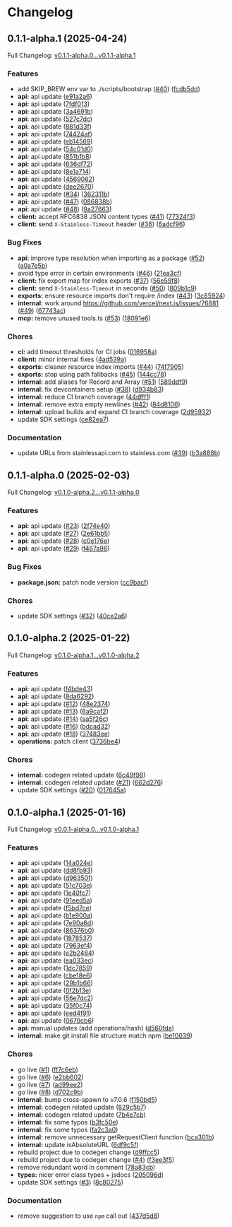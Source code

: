 # Changelog

## 0.1.1-alpha.1 (2025-04-24)

Full Changelog: [v0.1.1-alpha.0...v0.1.1-alpha.1](https://github.com/jstz-dev/jstz-client/compare/v0.1.1-alpha.0...v0.1.1-alpha.1)

### Features

* add SKIP_BREW env var to ./scripts/bootstrap ([#40](https://github.com/jstz-dev/jstz-client/issues/40)) ([fcdb5dd](https://github.com/jstz-dev/jstz-client/commit/fcdb5dd28878a81089d4a898575d5a5e157ec8dd))
* **api:** api update ([e91a2a6](https://github.com/jstz-dev/jstz-client/commit/e91a2a65103e28f735ab1a5d886c41390ca70a2c))
* **api:** api update ([7fdf013](https://github.com/jstz-dev/jstz-client/commit/7fdf01337c36b812763d5979cb3cb96ce373ad3c))
* **api:** api update ([3a4691b](https://github.com/jstz-dev/jstz-client/commit/3a4691b1bb511cfe102ecf9c81409d2e25c64df8))
* **api:** api update ([527c7dc](https://github.com/jstz-dev/jstz-client/commit/527c7dcd0a4bf45b6a77229824bff9fc2dbf2b5a))
* **api:** api update ([881d33f](https://github.com/jstz-dev/jstz-client/commit/881d33f87c84f97b554db16c7a5da61e4dd325a3))
* **api:** api update ([74424af](https://github.com/jstz-dev/jstz-client/commit/74424af176240c2539cd6900f7d57a10d92dc9d3))
* **api:** api update ([eb14569](https://github.com/jstz-dev/jstz-client/commit/eb14569d27a8bef087f0eee2cd3d8d7741a64d80))
* **api:** api update ([54c01d0](https://github.com/jstz-dev/jstz-client/commit/54c01d03cbaf37471bfd1820852ac1b9d198a79c))
* **api:** api update ([851b1b8](https://github.com/jstz-dev/jstz-client/commit/851b1b843efc87475ebcabfdc3d69e4a96fded7c))
* **api:** api update ([636df72](https://github.com/jstz-dev/jstz-client/commit/636df72a7e2d88af65cde00c80bb65833d1fa03a))
* **api:** api update ([8e1a714](https://github.com/jstz-dev/jstz-client/commit/8e1a71486a6b0ef41c5ed736d17c9e2394f9454a))
* **api:** api update ([4569062](https://github.com/jstz-dev/jstz-client/commit/45690624cfc948ae1a3f4d9f4aa6c9e768624691))
* **api:** api update ([dee2670](https://github.com/jstz-dev/jstz-client/commit/dee26700a0dd3fe69bc8db38ecf573ac879ebbf3))
* **api:** api update ([#34](https://github.com/jstz-dev/jstz-client/issues/34)) ([362311b](https://github.com/jstz-dev/jstz-client/commit/362311b107cce988404a4baaf494183b591e63bb))
* **api:** api update ([#47](https://github.com/jstz-dev/jstz-client/issues/47)) ([086838b](https://github.com/jstz-dev/jstz-client/commit/086838bc6bb8a5777c1980fa11302b04aaa985b8))
* **api:** api update ([#48](https://github.com/jstz-dev/jstz-client/issues/48)) ([9a27663](https://github.com/jstz-dev/jstz-client/commit/9a27663e766a7df0e623cf4f8b43437dbb569c10))
* **client:** accept RFC6838 JSON content types ([#41](https://github.com/jstz-dev/jstz-client/issues/41)) ([77324f3](https://github.com/jstz-dev/jstz-client/commit/77324f352519cf91c426bea6ba3be699cfd7569b))
* **client:** send `X-Stainless-Timeout` header ([#36](https://github.com/jstz-dev/jstz-client/issues/36)) ([6adcf96](https://github.com/jstz-dev/jstz-client/commit/6adcf96cab2a4b2294cf4fd43f33ab281d8d6a0c))


### Bug Fixes

* **api:** improve type resolution when importing as a package ([#52](https://github.com/jstz-dev/jstz-client/issues/52)) ([a0a7e5b](https://github.com/jstz-dev/jstz-client/commit/a0a7e5b7d5c4d70d3be8089c0b99390ad57d5394))
* avoid type error in certain environments ([#46](https://github.com/jstz-dev/jstz-client/issues/46)) ([21ea3cf](https://github.com/jstz-dev/jstz-client/commit/21ea3cf2f1ed93f3f8657bf130511287d19f139e))
* **client:** fix export map for index exports ([#37](https://github.com/jstz-dev/jstz-client/issues/37)) ([56e59f8](https://github.com/jstz-dev/jstz-client/commit/56e59f831aa9fdca71ff4f58f7903910e2de6144))
* **client:** send `X-Stainless-Timeout` in seconds ([#50](https://github.com/jstz-dev/jstz-client/issues/50)) ([809b1c9](https://github.com/jstz-dev/jstz-client/commit/809b1c904d163f0fdade9a189dc81e90ae2f4130))
* **exports:** ensure resource imports don't require /index ([#43](https://github.com/jstz-dev/jstz-client/issues/43)) ([3c85924](https://github.com/jstz-dev/jstz-client/commit/3c8592424749287d57f79584adef100423d92ace))
* **internal:** work around https://github.com/vercel/next.js/issues/76881 ([#49](https://github.com/jstz-dev/jstz-client/issues/49)) ([67743ac](https://github.com/jstz-dev/jstz-client/commit/67743ace1a70b17ed95e5809d1c5eb443d34c12f))
* **mcp:** remove unused tools.ts ([#53](https://github.com/jstz-dev/jstz-client/issues/53)) ([18091e6](https://github.com/jstz-dev/jstz-client/commit/18091e60b2612e53b8befdb31c44464aac81b58b))


### Chores

* **ci:** add timeout thresholds for CI jobs ([016958a](https://github.com/jstz-dev/jstz-client/commit/016958a48bdbe3919c556dee55a46136f9f899ef))
* **client:** minor internal fixes ([4ad539a](https://github.com/jstz-dev/jstz-client/commit/4ad539ab81a3004647be80ba1639a82769bc5474))
* **exports:** cleaner resource index imports ([#44](https://github.com/jstz-dev/jstz-client/issues/44)) ([74f7905](https://github.com/jstz-dev/jstz-client/commit/74f79055def6b4994acc0c012179e1d4ed8bf788))
* **exports:** stop using path fallbacks ([#45](https://github.com/jstz-dev/jstz-client/issues/45)) ([144cc78](https://github.com/jstz-dev/jstz-client/commit/144cc78834b4a38afbe4a59bd78ade5be06531cd))
* **internal:** add aliases for Record and Array ([#51](https://github.com/jstz-dev/jstz-client/issues/51)) ([589ddf9](https://github.com/jstz-dev/jstz-client/commit/589ddf977851aa9ea8f57d3a5f0f23f7ac8b59c3))
* **internal:** fix devcontainers setup ([#38](https://github.com/jstz-dev/jstz-client/issues/38)) ([d934b83](https://github.com/jstz-dev/jstz-client/commit/d934b83ffcce6787885653ccc3fa13293f349643))
* **internal:** reduce CI branch coverage ([44dfff1](https://github.com/jstz-dev/jstz-client/commit/44dfff14d0407f99d65c6b156988d0acee9cc8c5))
* **internal:** remove extra empty newlines ([#42](https://github.com/jstz-dev/jstz-client/issues/42)) ([84d8106](https://github.com/jstz-dev/jstz-client/commit/84d8106229e4cd0a5776eaf4fd3919de73e4bbaa))
* **internal:** upload builds and expand CI branch coverage ([2d95932](https://github.com/jstz-dev/jstz-client/commit/2d9593200c3fcbdac2eb257531bb5384db86b6a3))
* update SDK settings ([ce82ea7](https://github.com/jstz-dev/jstz-client/commit/ce82ea7f24d44c85eb9e53b0d3049bcfa1b09660))


### Documentation

* update URLs from stainlessapi.com to stainless.com ([#39](https://github.com/jstz-dev/jstz-client/issues/39)) ([b3a888b](https://github.com/jstz-dev/jstz-client/commit/b3a888b470542161ad8327cf830c91f6c884d06d))

## 0.1.1-alpha.0 (2025-02-03)

Full Changelog: [v0.1.0-alpha.2...v0.1.1-alpha.0](https://github.com/jstz-dev/jstz-client/compare/v0.1.0-alpha.2...v0.1.1-alpha.0)

### Features

* **api:** api update ([#23](https://github.com/jstz-dev/jstz-client/issues/23)) ([2f74e40](https://github.com/jstz-dev/jstz-client/commit/2f74e407dd4a5acd75a6481a209b74b87414a160))
* **api:** api update ([#27](https://github.com/jstz-dev/jstz-client/issues/27)) ([2e61bb5](https://github.com/jstz-dev/jstz-client/commit/2e61bb576da2e57be0afe245e58926da889d9f80))
* **api:** api update ([#28](https://github.com/jstz-dev/jstz-client/issues/28)) ([c0e176e](https://github.com/jstz-dev/jstz-client/commit/c0e176e46d7142fc3930a05717cae1d77d8cc95d))
* **api:** api update ([#29](https://github.com/jstz-dev/jstz-client/issues/29)) ([f467a96](https://github.com/jstz-dev/jstz-client/commit/f467a96a7c65f662d1ee8b5764ef820d2eb8e0d4))


### Bug Fixes

* **package.json:** patch node version ([cc9bacf](https://github.com/jstz-dev/jstz-client/commit/cc9bacf90420bd2d2ad8b7c2994a2475a1fc6720))


### Chores

* update SDK settings ([#32](https://github.com/jstz-dev/jstz-client/issues/32)) ([40ce2a6](https://github.com/jstz-dev/jstz-client/commit/40ce2a68856f3f473dbec7043d60edf3636193d4))

## 0.1.0-alpha.2 (2025-01-22)

Full Changelog: [v0.1.0-alpha.1...v0.1.0-alpha.2](https://github.com/jstz-dev/jstz-client/compare/v0.1.0-alpha.1...v0.1.0-alpha.2)

### Features

* **api:** api update ([f4bde43](https://github.com/jstz-dev/jstz-client/commit/f4bde434410b374998e293f3a224317e4f3f83b2))
* **api:** api update ([8da6292](https://github.com/jstz-dev/jstz-client/commit/8da62924f5c4d7b2e7b119a4fa994fc29cfd4d93))
* **api:** api update ([#12](https://github.com/jstz-dev/jstz-client/issues/12)) ([48e2374](https://github.com/jstz-dev/jstz-client/commit/48e237498d03793d99a0517d019799d29884c772))
* **api:** api update ([#13](https://github.com/jstz-dev/jstz-client/issues/13)) ([6a9caf2](https://github.com/jstz-dev/jstz-client/commit/6a9caf2d95d1484b1863c0153e7f52128bd9579e))
* **api:** api update ([#14](https://github.com/jstz-dev/jstz-client/issues/14)) ([aa5f26c](https://github.com/jstz-dev/jstz-client/commit/aa5f26ca091f93d25cfc574057e311e9db59cff4))
* **api:** api update ([#16](https://github.com/jstz-dev/jstz-client/issues/16)) ([bdcad32](https://github.com/jstz-dev/jstz-client/commit/bdcad320e76802b92197a42be8a08b793fa570b5))
* **api:** api update ([#18](https://github.com/jstz-dev/jstz-client/issues/18)) ([37483ee](https://github.com/jstz-dev/jstz-client/commit/37483eebb318d27a6d5503fcf0d5fc1517db7de4))
* **operations:** patch client ([3736be4](https://github.com/jstz-dev/jstz-client/commit/3736be447900e248d0c93109a1226d2e13b105ae))


### Chores

* **internal:** codegen related update ([6c49f98](https://github.com/jstz-dev/jstz-client/commit/6c49f988892aeb3f7023b6f1878fd993eca64fcd))
* **internal:** codegen related update ([#21](https://github.com/jstz-dev/jstz-client/issues/21)) ([662d276](https://github.com/jstz-dev/jstz-client/commit/662d27670ed2228c9fa0f6b6bd167792ca34cf7d))
* update SDK settings ([#20](https://github.com/jstz-dev/jstz-client/issues/20)) ([017645a](https://github.com/jstz-dev/jstz-client/commit/017645a656815fc2341257f5b5bd4ec17eb08f6e))

## 0.1.0-alpha.1 (2025-01-16)

Full Changelog: [v0.0.1-alpha.0...v0.1.0-alpha.1](https://github.com/jstz-dev/jstz-client/compare/v0.0.1-alpha.0...v0.1.0-alpha.1)

### Features

* **api:** api update ([14a024e](https://github.com/jstz-dev/jstz-client/commit/14a024e8a814aa0bff50f7836a476a03573359b5))
* **api:** api update ([dd8fb93](https://github.com/jstz-dev/jstz-client/commit/dd8fb93528f2b7543eca9e1b718ef7e73349076d))
* **api:** api update ([d96350f](https://github.com/jstz-dev/jstz-client/commit/d96350fae43287f685984f807dd3a864b55d56df))
* **api:** api update ([51c703e](https://github.com/jstz-dev/jstz-client/commit/51c703e50f35efb8823fb642d177bbda6f7f72d3))
* **api:** api update ([1e40fc7](https://github.com/jstz-dev/jstz-client/commit/1e40fc7d8260f51c7491dbeb5fa6b97b215c8d81))
* **api:** api update ([91eed5a](https://github.com/jstz-dev/jstz-client/commit/91eed5a8a6c25e715b0a037e97ed8c7c1fe1b309))
* **api:** api update ([f5bd7ce](https://github.com/jstz-dev/jstz-client/commit/f5bd7ceaf9a251f1bea6c022e66973c411d2e5af))
* **api:** api update ([b1e900a](https://github.com/jstz-dev/jstz-client/commit/b1e900a96df2503747d9728f7db2757899cdf71b))
* **api:** api update ([7e90a6d](https://github.com/jstz-dev/jstz-client/commit/7e90a6d1ec5d8a4675ffb777d0e733659a921cf0))
* **api:** api update ([86376b0](https://github.com/jstz-dev/jstz-client/commit/86376b0c4bb6bba1b21b9763ffd8725fe2146236))
* **api:** api update ([1878537](https://github.com/jstz-dev/jstz-client/commit/18785377d55ff45ca9d8c024537e2ad7ec694d46))
* **api:** api update ([7963ef4](https://github.com/jstz-dev/jstz-client/commit/7963ef44c887e71f7f81478a558fb96db9cb5e3b))
* **api:** api update ([e2b2484](https://github.com/jstz-dev/jstz-client/commit/e2b2484a06a3928b095f2ee8ec2b1d430ac6aef5))
* **api:** api update ([ea033ec](https://github.com/jstz-dev/jstz-client/commit/ea033ec7f9f0af3893cecb30f222db216e308b86))
* **api:** api update ([1dc7859](https://github.com/jstz-dev/jstz-client/commit/1dc7859eb1c51dd0e4a6e3f605cb562362f71f9c))
* **api:** api update ([cbe18e6](https://github.com/jstz-dev/jstz-client/commit/cbe18e656a889f91ca6a7c8bdab4cf06f553b73a))
* **api:** api update ([29b1b66](https://github.com/jstz-dev/jstz-client/commit/29b1b66893cc564cfd7ce576540783e377d8d8ef))
* **api:** api update ([0f2b13e](https://github.com/jstz-dev/jstz-client/commit/0f2b13e4f7569a62db7fb93d64b6f12f1332e7de))
* **api:** api update ([56e7dc2](https://github.com/jstz-dev/jstz-client/commit/56e7dc297ae400070c2b7d6ae9a7d2f737eda112))
* **api:** api update ([35f0c74](https://github.com/jstz-dev/jstz-client/commit/35f0c7434ba7f82ad3d58b88992ba773e4e18bad))
* **api:** api update ([eed4f91](https://github.com/jstz-dev/jstz-client/commit/eed4f91c67e5c5ab09dbd701a48923693d911114))
* **api:** api update ([0679cb6](https://github.com/jstz-dev/jstz-client/commit/0679cb63f80237b9ccdd08b1e06207f35f1b75a7))
* **api:** manual updates (add operations/hash) ([d560fda](https://github.com/jstz-dev/jstz-client/commit/d560fda140360a2e7b1fac2632810750db2aa50a))
* **internal:** make git install file structure match npm ([be10039](https://github.com/jstz-dev/jstz-client/commit/be10039052b0fa3065d416f76d152ea4e89fca17))


### Chores

* go live ([#1](https://github.com/jstz-dev/jstz-client/issues/1)) ([ff7c6eb](https://github.com/jstz-dev/jstz-client/commit/ff7c6ebb5333c7d3983b09afdd8b1648a6640793))
* go live ([#6](https://github.com/jstz-dev/jstz-client/issues/6)) ([e2bb602](https://github.com/jstz-dev/jstz-client/commit/e2bb602a7eb3a3896aff886b39352a7e3b805d2b))
* go live ([#7](https://github.com/jstz-dev/jstz-client/issues/7)) ([ad99ee2](https://github.com/jstz-dev/jstz-client/commit/ad99ee2680968d5d1809e2909f2b394665ed21bd))
* go live ([#8](https://github.com/jstz-dev/jstz-client/issues/8)) ([d702c9b](https://github.com/jstz-dev/jstz-client/commit/d702c9ba0553d2bc7d2c34fd224e532ef18cd485))
* **internal:** bump cross-spawn to v7.0.6 ([f150bd5](https://github.com/jstz-dev/jstz-client/commit/f150bd56ac586edec8ffa3770474bbf6be2f7ff2))
* **internal:** codegen related update ([829c5b7](https://github.com/jstz-dev/jstz-client/commit/829c5b7eb428da486acfe0e83e4acc185a885350))
* **internal:** codegen related update ([7b4e7cb](https://github.com/jstz-dev/jstz-client/commit/7b4e7cbea6e40b98e98b988800a60e830e2947aa))
* **internal:** fix some typos ([b3fc50e](https://github.com/jstz-dev/jstz-client/commit/b3fc50e449ce5c57aaee8fd6b0082528ec727de8))
* **internal:** fix some typos ([fa2c3a0](https://github.com/jstz-dev/jstz-client/commit/fa2c3a07c4dbf322f46c3c9f88df257f25b7c8a6))
* **internal:** remove unnecessary getRequestClient function ([bca301b](https://github.com/jstz-dev/jstz-client/commit/bca301b98b6126daf7182ac248ee966479302598))
* **internal:** update isAbsoluteURL ([6df9c5f](https://github.com/jstz-dev/jstz-client/commit/6df9c5fb1623c5328d9e40f5208d7a533544dbec))
* rebuild project due to codegen change ([d9ffcc5](https://github.com/jstz-dev/jstz-client/commit/d9ffcc59f5bcb578605730938fe650cb9c7f98c0))
* rebuild project due to codegen change ([#4](https://github.com/jstz-dev/jstz-client/issues/4)) ([f3ee3f5](https://github.com/jstz-dev/jstz-client/commit/f3ee3f57d2fe0b2d48c03b5bc5af29d1472fbe78))
* remove redundant word in comment ([78a83cb](https://github.com/jstz-dev/jstz-client/commit/78a83cba241343d63b45f7ca20ab8d61f9938a27))
* **types:** nicer error class types + jsdocs ([205096d](https://github.com/jstz-dev/jstz-client/commit/205096dbdbc16597f04a7837f2a53ce8d3c0189d))
* update SDK settings ([#3](https://github.com/jstz-dev/jstz-client/issues/3)) ([8c80275](https://github.com/jstz-dev/jstz-client/commit/8c80275961a491e8b0cd3cc718e8906458c10080))


### Documentation

* remove suggestion to use `npm` call out ([437d5d8](https://github.com/jstz-dev/jstz-client/commit/437d5d85bb1f1fe50043f43ad75ff84311d8ae12))
